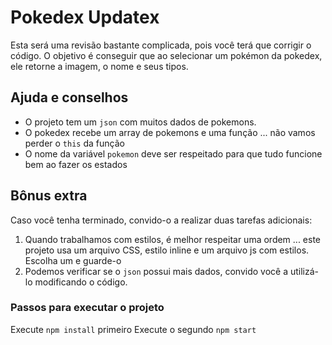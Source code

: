 # Pokedex Updatex

Esta será uma revisão bastante complicada, pois você terá que corrigir o código.
O objetivo é conseguir que ao selecionar um pokémon da pokedex, ele retorne a imagem, o nome e seus tipos.

## Ajuda e conselhos
- O projeto tem um `json` com muitos dados de pokemons.
- O pokedex recebe um array de pokemons e uma função ... não vamos perder o `this` da função
- O nome da variável `pokemon` deve ser respeitado para que tudo funcione bem ao fazer os estados

## Bônus extra
Caso você tenha terminado, convido-o a realizar duas tarefas adicionais:
1) Quando trabalhamos com estilos, é melhor respeitar uma ordem ... este projeto usa um arquivo CSS, estilo inline e um arquivo js com estilos. Escolha um e guarde-o
2) Podemos verificar se o `json` possui mais dados, convido você a utilizá-lo modificando o código.

### Passos para executar o projeto
Execute `npm install` primeiro
Execute o segundo `npm start`
